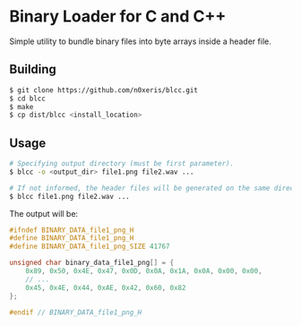# Binary Loader for C and C++

Simple utility to bundle binary files into byte arrays inside a header file.

## Building
```sh
$ git clone https://github.com/n0xeris/blcc.git
$ cd blcc
$ make
$ cp dist/blcc <install_location>
```

## Usage
```sh
# Specifying output directory (must be first parameter).
$ blcc -o <output_dir> file1.png file2.wav ...

# If not informed, the header files will be generated on the same directory.
$ blcc file1.png file2.wav ...
```

The output will be:
```c
#ifndef BINARY_DATA_file1_png_H
#define BINARY_DATA_file1_png_H
#define BINARY_DATA_file1_png_SIZE 41767

unsigned char binary_data_file1_png[] = {
	0x89, 0x50, 0x4E, 0x47, 0x0D, 0x0A, 0x1A, 0x0A, 0x00, 0x00,
	// ...
    0x45, 0x4E, 0x44, 0xAE, 0x42, 0x60, 0x82
};

#endif // BINARY_DATA_file1_png_H
```
